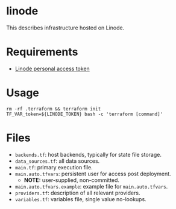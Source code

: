 # linode

This describes infrastructure hosted on Linode.

# Requirements

* [Linode personal access token](https://cloud.linode.com/profile/tokens)

# Usage

``` code
rm -rf .terraform && terraform init
TF_VAR_token=${LINODE_TOKEN} bash -c 'terraform [command]'
```

# Files

* `backends.tf`: host backends, typically for state file storage.
* `data_sources.tf`: all data sources.
* `main.tf`: primary execution file.
* `main.auto.tfvars`: persistent user for access post deployment.
  * __NOTE:__ user-supplied, non-committed.
* `main.auto.tfvars.example`: example file for `main.auto.tfvars`.
* `providers.tf`: description of all relevant providers.
* `variables.tf`: variables file, single value no-lookups.
